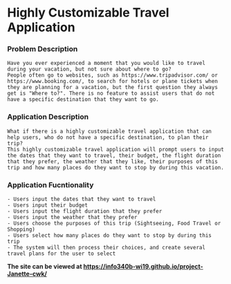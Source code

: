 # Highly Customizable Travel Application
### Problem Description
    Have you ever experienced a moment that you would like to travel during your vacation, but not sure about where to go?
    People often go to websites, such as https://www.tripadvisor.com/ or 
    https://www.booking.com/, to search for hotels or plane tickets when they are planning for a vacation, but the first question they always get is "Where to?". There is no feature to assist users that do not have a specific destination that they want to go.
### Application Description
    What if there is a highly customizable travel application that can help users, who do not have a specific destination, to plan their trip? 
    This highly customizable travel application will prompt users to input the dates that they want to travel, their budget, the flight duration that they prefer, the weather that they like, their purposes of this trip and how many places do they want to stop by during this vacation.
### Application Fucntionality
    - Users input the dates that they want to travel
    - Users input their budget
    - Users input the flight duration that they prefer
    - Users input the weather that they prefer
    - Users choose the purposes of this trip (Sightseeing, Food Travel or Shopping)
    - Users select how many places do they want to stop by during this trip
    - The system will then process their choices, and create several travel plans for the user to select

**The site can be viewed at <https://info340b-wi19.github.io/project-Janette-cwk/>**
